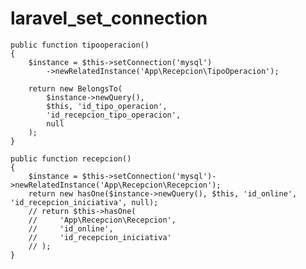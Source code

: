 # laravel_set_connection


    public function tipooperacion()
    {
        $instance = $this->setConnection('mysql')
            ->newRelatedInstance('App\Recepcion\TipoOperacion');

        return new BelongsTo(
            $instance->newQuery(),
            $this, 'id_tipo_operacion',
            'id_recepcion_tipo_operacion',
            null
        );
    }

    public function recepcion()
    {
        $instance = $this->setConnection('mysql')->newRelatedInstance('App\Recepcion\Recepcion');
        return new hasOne($instance->newQuery(), $this, 'id_online', 'id_recepcion_iniciativa', null);
        // return $this->hasOne(
        //     'App\Recepcion\Recepcion',
        //     'id_online',
        //     'id_recepcion_iniciativa'
        // );
    }
